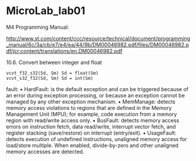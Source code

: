 # MicroLab_lab01

M4	Programming	Manual:

http://www.st.com/content/ccc/resource/technical/document/programming_manual/6c/3a/cb/e7/e4/ea/44/9b/DM00046982.pdf/files/DM00046982.pdf/jcr:content/translations/en.DM00046982.pdf

10.6. Convert between integer and float

	vcvt_f32_s32(Sd, Sm) Sd = float(Sm)
	vcvt_s32_f32(Sd, Sm) Sd = int(Sm)

fault:
	▪ HardFault: is the default exception and can be triggered because of an error during exception
	processing, or because an exception cannot be managed by any other exception mechanism.
	▪ MemManage: detects memory access violations to regions that are defined in the Memory
	Management Unit (MPU); for example, code execution from a memory region with read/write access
	only.
	▪ BusFault: detects memory access errors on instruction fetch, data read/write, interrupt vector fetch,
	and register stacking (save/restore) on interrupt (entry/exit).
	▪ UsageFault: detects execution of undefined instructions, unaligned memory access for load/store
	multiple. When enabled, divide-by-zero and other unaligned memory accesses are detected. 